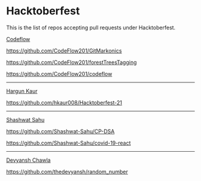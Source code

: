 # Hacktoberfest
This is the list of repos accepting pull requests under Hacktoberfest.

[Codeflow](https://www.github.com/codeflow201)

https://github.com/CodeFlow201/GitMarkonics

https://github.com/CodeFlow201/forestTreesTagging

https://github.com/CodeFlow201/codeflow
<hr>

[Hargun Kaur](https://www.github.com/hkaur008)

https://github.com/hkaur008/Hacktoberfest-21

<hr>

[Shashwat Sahu](https://github.com/Shashwat-Sahu)

https://github.com/Shashwat-Sahu/CP-DSA


https://github.com/Shashwat-Sahu/covid-19-react
<hr>

[Devyansh Chawla](https://github.com/thedevyansh)

https://github.com/thedevyansh/random_number

